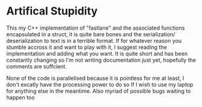 # Artifical Stupidity

This my C++ implementation of "fastlane" and the associated functions encapsulated in a struct, it is quite bare bones and the serialization/ deserialization to text is in a terrible format. If for whatever reason you stumble accross it and want to play with it, I suggest reading the implementation and adding what you want. It is quite short and has been constantly changing so I'm not writing documentation just yet, hopefully the comments are suffcient.


None of the code is parallelised because it is pointless for me at least, I don't excatly have the processing power to do so If I wish to use my laptop for anything else in the meantime. Also myriad of possible bugs waiting to happen too
